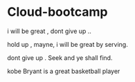 # Cloud-bootcamp

i will be great , dont give up .. 

hold up , mayne, i will be great by serving. 

dont give up . Seek and ye shall find.

kobe Bryant is a great basketball player
